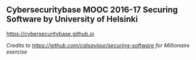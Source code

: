 ## Cybersecuritybase MOOC 2016-17 Securing Software by University of Helsinki

https://cybersecuritybase.github.io

*Credits to https://github.com/calsaviour/securing-software for Millionaire exercise*
